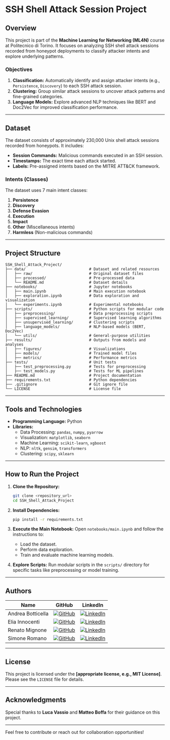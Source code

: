 # SSH Shell Attack Session Project

## Overview

This project is part of the **Machine Learning for Networking (ML4N)** course at Politecnico di Torino. It focuses on analyzing SSH shell attack sessions recorded from honeypot deployments to classify attacker intents and explore underlying patterns.

### Objectives

1. **Classification:** Automatically identify and assign attacker intents (e.g., `Persistence`, `Discovery`) to each SSH attack session.
2. **Clustering:** Group similar attack sessions to uncover attack patterns and fine-grained categories.
3. **Language Models:** Explore advanced NLP techniques like BERT and Doc2Vec for improved classification performance.

---

## Dataset

The dataset consists of approximately 230,000 Unix shell attack sessions recorded from honeypots. It includes:

- **Session Commands:** Malicious commands executed in an SSH session.
- **Timestamps:** The exact time each attack started.
- **Labels:** Pre-assigned intents based on the MITRE ATT&CK framework.

### Intents (Classes)

The dataset uses 7 main intent classes:

1. **Persistence**
2. **Discovery**
3. **Defense Evasion**
4. **Execution**
5. **Impact**
6. **Other** (Miscellaneous intents)
7. **Harmless** (Non-malicious commands)

---

## Project Structure

```plaintext
SSH_Shell_Attack_Project/
├── data/                            # Dataset and related resources
│   ├── raw/                         # Original dataset files
│   ├── processed/                   # Pre-processed data
│   └── README.md                    # Dataset details
├── notebooks/                       # Jupyter notebooks
│   ├── main.ipynb                   # Main execution notebook
│   ├── exploration.ipynb            # Data exploration and visualization
│   └── experiments.ipynb            # Experimental notebooks
├── scripts/                         # Python scripts for modular code
│   ├── preprocessing/               # Data preprocessing scripts
│   ├── supervised_learning/         # Supervised learning algorithms
│   ├── unsupervised_learning/       # Clustering scripts
│   ├── language_models/             # NLP-based models (BERT, Doc2Vec)
│   └── utils/                       # General-purpose utilities
├── results/                         # Outputs from models and analyses
│   ├── figures/                     # Visualizations
│   ├── models/                      # Trained model files
│   ├── metrics/                     # Performance metrics
├── tests/                           # Unit tests
│   ├── test_preprocessing.py        # Tests for preprocessing
│   ├── test_models.py               # Tests for ML pipelines
├── README.md                        # Project documentation
├── requirements.txt                 # Python dependencies
├── .gitignore                       # Git ignore file
└── LICENSE                          # License file
```

---

## Tools and Technologies

- **Programming Language:** Python
- **Libraries:**
  - Data Processing: `pandas`, `numpy`, `pyarrow`
  - Visualization: `matplotlib`, `seaborn`
  - Machine Learning: `scikit-learn`, `xgboost`
  - NLP: `nltk`, `gensim`, `transformers`
  - Clustering: `scipy`, `sklearn`

---

## How to Run the Project

1. **Clone the Repository:**

   ```bash
   git clone <repository_url>
   cd SSH_Shell_Attack_Project
   ```

2. **Install Dependencies:**

   ```bash
   pip install -r requirements.txt
   ```

3. **Execute the Main Notebook:**
   Open `notebooks/main.ipynb` and follow the instructions to:

   - Load the dataset.
   - Perform data exploration.
   - Train and evaluate machine learning models.

4. **Explore Scripts:**
   Run modular scripts in the `scripts/` directory for specific tasks like preprocessing or model training.

---

## Authors

| Name              | GitHub                                                                                                               | LinkedIn                                                                                                                                  |
| ----------------- | -------------------------------------------------------------------------------------------------------------------- | ----------------------------------------------------------------------------------------------------------------------------------------- |
| Andrea Botticella | [![GitHub](https://img.shields.io/badge/GitHub-Profile-informational?logo=github)](https://github.com/botti001)      | [![LinkedIn](https://img.shields.io/badge/LinkedIn-Profile-blue?logo=linkedin)](https://www.linkedin.com/in/andrea-botticella-353169293/) |
| Elia Innocenti    | [![GitHub](https://img.shields.io/badge/GitHub-Profile-informational?logo=github)](https://github.com/eliainnocenti) | [![LinkedIn](https://img.shields.io/badge/LinkedIn-Profile-blue?logo=linkedin)](https://www.linkedin.com/in/eliainnocenti/)               |
| Renato Mignone    | [![GitHub](https://img.shields.io/badge/GitHub-Profile-informational?logo=github)](https://github.com/RenatoMignone) | [![LinkedIn](https://img.shields.io/badge/LinkedIn-Profile-blue?logo=linkedin)](https://www.linkedin.com/in/renato-mignone/)              |
| Simone Romano     | [![GitHub](https://img.shields.io/badge/GitHub-Profile-informational?logo=github)](https://github.com/sroman0)       | [![LinkedIn](https://img.shields.io/badge/LinkedIn-Profile-blue?logo=linkedin)](https://www.linkedin.com/in/simone-romano-383277307/)     |

---

## License

This project is licensed under the **[appropriate license, e.g., MIT License]**. Please see the `LICENSE` file for details.

---

## Acknowledgments

Special thanks to **Luca Vassio** and **Matteo Boffa** for their guidance on this project.

---

Feel free to contribute or reach out for collaboration opportunities!
